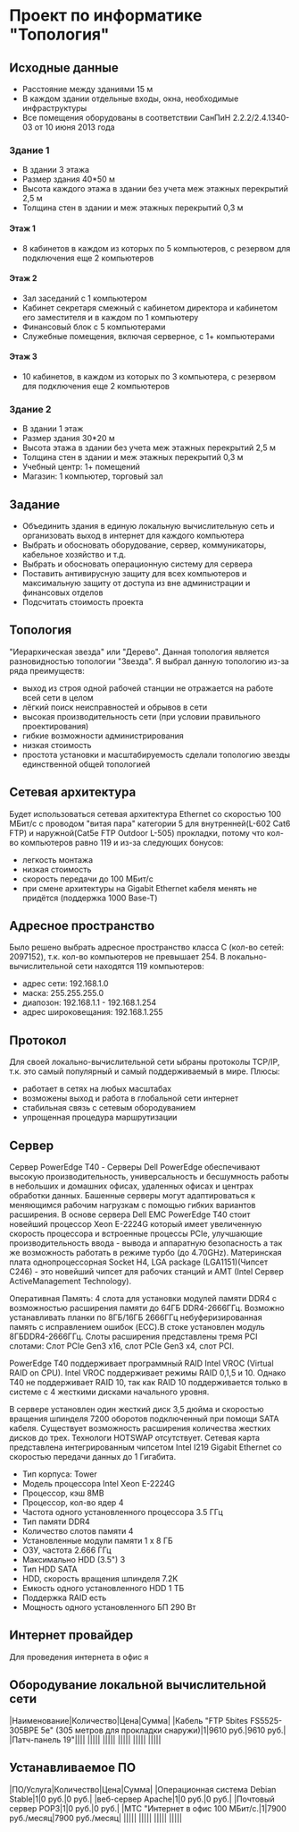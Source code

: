# Проект по информатике "Топология"

## Исходные данные
- Расстояние между зданиями 15 м
- В каждом здании отдельные входы, окна, необходимые инфраструктуры
- Все помещения оборудованы в соответствии СанПиН 2.2.2/2.4.1340-03 от 10 июня
2013 года
### Здание 1
- В здании 3 этажа
- Размер здания 40\*50 м
- Высота каждого этажа в здании без учета меж этажных перекрытий 2,5 м
- Толщина стен в здании и меж этажных перекрытий 0,3 м
#### Этаж 1
- 8 кабинетов в каждом из которых по 5 компьютеров, с резервом для
подключения еще 2 компьютеров
#### Этаж 2
- Зал заседаний с 1 компьютером
- Кабинет секретаря смежный с кабинетом директора и кабинетом его заместителя и
в каждом по 1 компьютеру
- Финансовый блок с 5 компьютерами
- Служебные помещения, включая серверное, с 1+ компьютерами
#### Этаж 3
- 10 кабинетов, в каждом из которых по 3 компьютера, с резервом для
подключения еще 2 компьютеров

### Здание 2
- В здании 1 этаж
- Размер здания 30\*20 м
- Высота этажа в здании без учета меж этажных перекрытий 2,5 м
- Толщина стен в здании и меж этажных перекрытий 0,3 м
- Учебный центр: 1+ помещений
- Магазин: 1 компьютер, торговый зал

## Задание
- Объединить здания в единую локальную вычислительную сеть и организовать выход
в интернет для каждого компьютера
- Выбрать и обосновать оборудование, сервер, коммуникаторы, кабельное хозяйство
и т.д.
- Выбрать и обосновать операционную систему для сервера
- Поставить антивирусную защиту для всех компьютеров и максимальную защиту от
доступа из вне администрации и финансовых отделов
- Подсчитать стоимость проекта

## Топология
"Иерархическая звезда" или "Дерево". Данная топология является разновидностью
топологии "Звезда". Я выбрал данную топологию из-за ряда преимуществ:
- выход из строя одной рабочей станции не отражается на работе всей сети в целом
- лёгкий поиск неисправностей и обрывов в сети
- высокая производительность сети (при условии правильного проектирования)
- гибкие возможности администрирования
- низкая стоимость
- простота установки и масштабируемость сделали топологию звезды единственной общей топологией

## Сетевая архитектура
Будет использоваться сетевая архитектура Ethernet со скоростью 100 МБит/с с проводом "витая пара"
категории 5 для внутренней(L-602 Cat6 FTP) и наружной(Cat5e FTP Outdoor L-505) прокладки, потому что кол-во компьютеров равно 119 и
из-за следующих бонусов:
- легкость монтажа
- низкая стоимость
- скорость передачи до 100 МБит/с
- при смене архитектуры на Gigabit Ethernet кабеля менять не придётся (поддержка 1000 Base-T)

## Адресное пространство
Было решено выбрать адресное пространство класса C (кол-во сетей: 2097152), т.к. кол-во компьютеров не превышает 254.
В локально-вычислительной сети находятся 119 компьютеров:
- адрес сети: 192.168.1.0
- маска: 255.255.255.0
- диапозон: 192.168.1.1 - 192.168.1.254
- адрес широковещания: 192.168.1.255

## Протокол
Для своей локально-вычислительной сети ыбраны протоколы TCP/IP, т.к. это самый популярный и самый поддерживаемый в мире. Плюсы:
- работает в сетях на любых масштабах
- возможены выход и работа в глобальной сети интернет
- стабильная связь с сетевым обородуванием
- упрощенная процедура маршрутизации

## Сервер
Сервер PowerEdge T40 - Серверы Dell PowerEdge обеспечивают высокую производительность, универсальность и бесшумность работы в небольших и домашних офисах, удаленных офисах и центрах обработки данных. Башенные серверы могут адаптироваться к меняющимся рабочим нагрузкам с помощью гибких вариантов расширения. В основе сервера Dell EMC PowerEdge T40 стоит новейший процессор Xeon E-2224G который имеет увеличенную скорость процессора и встроенные процессы PCIe, улучшающие производительность ввода - вывода и аппаратную безопасность а так же возможность работать в режиме турбо (до 4.70GHz). Материнская плата однопроцессорная Socket H4, LGA package (LGA1151)(Чипсет C246) - это новейший чипсет для рабочих станций и AMT (Intel Сервер ActiveManagement Technology).

Оперативная Память: 4 слота для установки модулей памяти DDR4 с возможностью расширения памяти до 64ГБ DDR4-2666ГГц. Возможно устанавливать планки по 8ГБ/16ГБ 2666ГГц небуферизированная память с исправлением ошибок (ECC).В стоке установлен модуль 8ГБDDR4-2666ГГц. Слоты расширения представлены тремя PCI слотами: Слот PCIe Gen3 x16, слот PCIe Gen3 x4, слот PCI.

PowerEdge T40 поддерживает программный RAID Intel VROC (Virtual RAID on CPU). Intel VROC поддерживает режимы RAID 0,1,5 и 10. Однако T40 не поддерживает RAID 10, так как RAID 10 поддерживается только в системе с 4 жесткими дисками начального уровня.

В сервере установлен один жесткий диск 3,5 дюйма и скоростью вращения шпинделя 7200 оборотов подключенный при помощи SATA кабеля. Существует возможность расширения количества жестких дисков до трех. Технологи HOTSWAP отсутствует. Сетевая карта представлена интегрированным чипсетом Intel I219 Gigabit Ethernet со скоростью передачи данных до 1 Гигабита.

- Тип корпуса: Tower
- Модель процессора Intel Xeon E-2224G
- Процессор, кэш 8MB
- Процессор, кол-во ядер 4
- Частота одного установленного процессора 3.5 ГГц
- Тип памяти DDR4
- Количество слотов памяти 4
- Установленные модули памяти 1 x 8 ГБ
- ОЗУ, частота 2.666 ГГц
- Максимально HDD (3.5") 3
- Тип HDD SATA
- HDD, cкорость вращения шпинделя 7.2K
- Емкость одного установленного HDD 1 ТБ
- Поддержка RAID есть
- Мощность одного установленного БП 290 Вт

## Интернет провайдер
Для проведения интернета в офис я

## Обородувание локальной вычислительной сети
|Наименование|Количество|Цена|Сумма|
|Кабель "FTP 5bites FS5525-305BPE 5e" (305 метров для прокладки снаружи)|1|9610 руб.|9610 руб.|
|Патч-панель 19"||||
|||||
|||||
|||||
|||||
|||||


## Устанавливаемое ПО
|ПО/Услуга|Количество|Цена|Сумма|
|Операционная система Debian Stable|1|0 руб.|0 руб.|
|веб-сервер Apache|1|0 руб.|0 руб.|
|Почтовый сервер POP3|1|0 руб.|0 руб.|
|МТС "Интернет в офис 100 МБит/с.|1|7900 руб./месяц|7900 руб./месяц|
|||||
|||||
|||||
|||||
